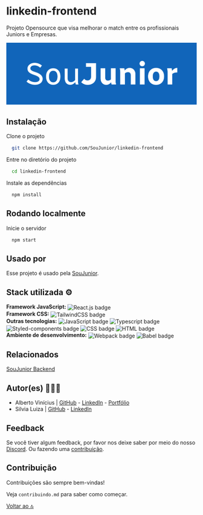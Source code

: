 # linkedin-frontend

Projeto Opensource que visa melhorar o match entre os profissionais Juniors e Empresas.

![Logo](./logo-soujunior.png)

## Instalação

Clone o projeto

```bash
  git clone https://github.com/SouJunior/linkedin-frontend
```

Entre no diretório do projeto

```bash
  cd linkedin-frontend
```

Instale as dependências

```bash
  npm install
```
## Rodando localmente

Inicie o servidor

```bash
  npm start
```

## Usado por

Esse projeto é usado pela [SouJunior](https://github.com/SouJunior).

## Stack utilizada ⚙

**Framework JavaScript:** 
  <img align="center" alt="React.js badge" src="https://img.shields.io/badge/React-20232A?style=for-the-badge&logo=react&logoColor=61DAFB">  
**Framework CSS:** 
  <img align="center" alt="TailwindCSS badge" src="https://img.shields.io/badge/Tailwind_CSS-38B2AC?style=for-the-badge&logo=tailwind-css&logoColor=white">  
**Outras tecnologias:** 
  <img align="center" alt="JavaScript badge" src="https://img.shields.io/badge/JavaScript-F7DF1E?style=for-the-badge&logo=javascript&logoColor=black">
  <img align="center" alt="Typescript badge" src="https://img.shields.io/badge/TypeScript-007ACC?style=for-the-badge&logo=typescript&logoColor=white">
  <img align="center" alt="Styled-components badge" src="https://img.shields.io/badge/styled--components-DB7093?style=for-the-badge&logo=styled-components&logoColor=white">
  <img align="center" alt="CSS badge" src="https://img.shields.io/badge/CSS3-1572B6?style=for-the-badge&logo=css3&logoColor=white">
  <img align="center" alt="HTML badge" src="https://img.shields.io/badge/HTML5-E34F26?style=for-the-badge&logo=html5&logoColor=white">  
**Ambiente de desenvolvimento:** 
  <img align="center" alt="Webpack badge" src="https://img.shields.io/badge/WEBPACK-2d7eee?style=for-the-badge&logo=webpack&logoColor=white">
  <img align="center" alt="Babel badge" src="https://img.shields.io/badge/babel-f5da55?style=for-the-badge&logo=babel&logoColor=white">

## Relacionados

[SouJunior Backend](https://github.com/wouerner/linkedin-backend)

## Autor(es) 🙎🏻‍♂️

- Alberto Vinícius | [GitHub](https://github.com/allbertuu) - [LinkedIn](https://www.linkedin.com/in/albertov-albuquerque/) - [Portfólio](https://portfolio-allbertuu.vercel.app/)
- Silvia Luiza | [GitHub](https://github.com/SilviaLTeixeira) - [LinkedIn](https://www.linkedin.com/in/silvialuiza/)

## Feedback

Se você tiver algum feedback, por favor nos deixe saber por meio do nosso [Discord](https://discord.gg/naTaHgZZpz). Ou fazendo uma [contribuição](#contribuição).

## Contribuição

Contribuições são sempre bem-vindas!

Veja `contribuindo.md` para saber como começar.  

[Voltar ao 🔝](#linkedin-frontend)
